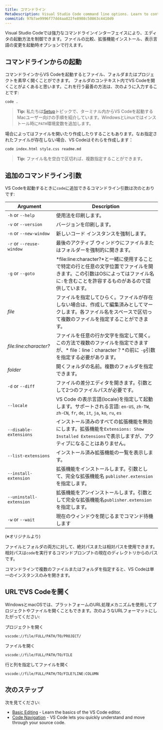 ```yaml
---
title: コマンドライン
MetaDescription: Visual Studio Code command line options. Learn to control VS Code startup.
commitid: 97b7ae9996f77dd4aa822fe8908c50863c4410d9
---
```


Visual Studio Codeでは強力なコマンドラインインターフェイスにより、エディタの起動方法を制御できます。ファイルの比較、拡張機能インストール、表示言語の変更を起動時オプションで行えます。

## コマンドラインからの起動

コマンドラインからVS Codeを起動するとファイル、フォルダまたはプロジェクトを素早く開くことができます。 フォルダのコンテキスト内でVS Codeを開くことがよくあると思います。これを行う最善の方法は、次のように入力することです:

```
code .
```

>**Tip:** 私たちは[Setup](/docs/setup/mac.md)トピックで、ターミナル内からVS Codeを起動するMacユーザー向けの手順を紹介しています。WindowsとLinuxではインストール時に`PATH`環境変数を追加します。

場合によってはファイルを開いたり作成したりすることもあります。なお指定されたファイルが存在しない場合、VS Codeはそれらを作成します：

```
code index.html style.css readme.md
```

>**Tip:** ファイル名を空白で区切れば、複数指定することができます。

## 追加のコマンドライン引数

VS Codeを起動するときに`code`に追加できるコマンドライン引数は次のとおりです:

Argument|Description
------------------|-----------
`-h` or `--help` | 使用法を印刷します。
`-v` or `--version` | バージョンを印刷します。
`-n` or `--new-window`| 新しいコード インスタンスを強制します。
`-r` or `--reuse-window` | 最後のアクティブ ウィンドウにファイルまたはフォルダーを強制的に開きます。
`-g` or `--goto` | *file:line:character?*と一緒に使用することで特定の行と任意の文字位置でファイルを開きます。この引数はOSによってはファイル名に`:`を含むことを許容するものがあるので提供しています。
*file* | ファイルを指定してひらく。ファイルが存在しない場合は、作成して編集済みとしてマークします。各ファイル名をスペースで区切って複数のファイルを指定することができます。
*file:line:character?* | ファイルを任意の行か文字を指定して開く。この方法で複数のファイルを指定できますが、* file：line：character？*の前に `-g`引数を指定する必要があります。
*folder* | 開くフォルダの名前。複数のフォルダを指定できます。
`-d` or `--diff` | ファイルの差分エディタを開きます。引数として2つのファイルパスが必要です。
`--locale` | VS Code の表示言語(locale)を指定して起動します。サポートされる言語: `en-US`, `zh-TW`, `zh-CN`, `fr`, `de`, `it`, `ja`, `ko`, `ru`, `es`
`--disable-extensions` | インストール済みのすべての拡張機能を無効にします。拡張機能を`Extensions: Show Installed Extensions`で表示しますが、アクティブになることはありません。
`--list-extensions` | インストール済み拡張機能の一覧を表示します。
`--install-extension` | 拡張機能をインストールします。引数として、完全な拡張機能名 `publisher.extension`を指定します。
`--uninstall-extension` | 拡張機能をアンインストールします。引数として完全な拡張機能名`publisher.extension`を指定します。
`-w` or `--wait` | 現在のウィンドウを閉じるまでコマンド待機します

(※オリジナルより)

ファイルとフォルダの両方に対して、絶対パスまたは相対パスを使用できます。相対パスは`code`を実行するコマンドプロンプトの現在のディレクトリからのパスです。

コマンドラインで複数のファイルまたはフォルダを指定すると、VS Codeは単一のインスタンスのみを開きます。

## URLでVS Codeを開く

WindowsとmacOSでは、プラットフォームのURL処理メカニズムを使用してプロジェクトやファイルを開くこともできます。次のようなURLフォーマットにしたがってください:

プロジェクトを開く

```
vscode://file/FULL/PATH/TO/PROJECT/
```

ファイルを開く

```
vscode://file/FULL/PATH/TO/FILE
```

行と列を指定してファイルを開く

```
vscode://file/FULL/PATH/TO/FILE?LINE:COLUMN
```

## 次のステップ

次を見てください:

* [Basic Editing](/docs/userguide/codebasics.md) - Learn the basics of the VS Code editor.
* [Code Navigation](/docs/userguide/editingevolved.md) - VS Code lets you quickly understand and move through your source code.
